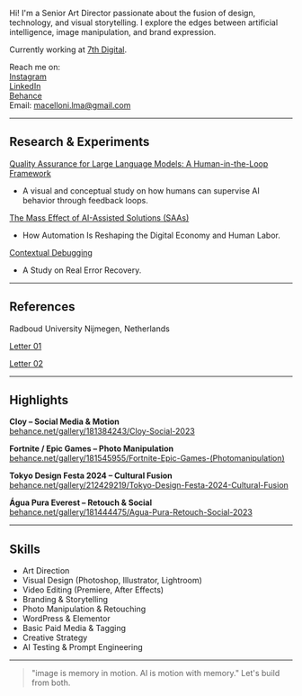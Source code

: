 Hi! I'm a Senior Art Director passionate about the fusion of design, technology, and visual storytelling. I explore the edges between artificial intelligence, image manipulation, and brand expression.

Currently working at [7th Digital](https://www.7th.digital).

Reach me on:  
[Instagram](https://www.instagram.com/lmacelloni/)  
[LinkedIn](https://www.linkedin.com/in/lucas-macelloni/)  
[Behance](https://www.behance.net/lmacelloni)  
Email: macelloni.lma@gmail.com  

---

## Research & Experiments

[Quality Assurance for Large Language Models: A Human-in-the-Loop Framework](https://gist.github.com/lmacelloni/8cfefc9e32e7eb5bb719b0759d337d14)
- A visual and conceptual study on how humans can supervise AI behavior through feedback loops.

[The Mass Effect of AI-Assisted Solutions (SAAs)](https://gist.github.com/lmacelloni/0ecc5a9dde6c2ae4ca38196876f48f86)
- How Automation Is Reshaping the Digital Economy and Human Labor.

[Contextual Debugging](https://gist.github.com/lmacelloni/da35a2c8ba3a1d5acd9b593411e5950a)
- A Study on Real Error Recovery.

---
## References

Radboud University Nijmegen, Netherlands

[Letter 01](https://drive.google.com/file/d/12667xDKQHZHhdY0CJoUVv5S3E5Mb2bee/view?usp=sharing)

[Letter 02](https://drive.google.com/file/d/1cu3HPCqnk92Q5YsXUHaRlsfhJug6b2uT/view?usp=sharing)

---
## Highlights

**Cloy – Social Media & Motion**  
[behance.net/gallery/181384243/Cloy-Social-2023](https://www.behance.net/gallery/181384243/Cloy-Social-2023)

**Fortnite / Epic Games – Photo Manipulation**  
[behance.net/gallery/181545955/Fortnite-Epic-Games-(Photomanipulation)](https://www.behance.net/gallery/181545955/Fortnite-Epic-Games-(Photomanipulation))

**Tokyo Design Festa 2024 – Cultural Fusion**  
[behance.net/gallery/212429219/Tokyo-Design-Festa-2024-Cultural-Fusion](https://www.behance.net/gallery/212429219/Tokyo-Design-Festa-2024-Cultural-Fusion)

**Água Pura Everest – Retouch & Social**  
[behance.net/gallery/181444475/Agua-Pura-Retouch-Social-2023](https://www.behance.net/gallery/181444475/Agua-Pura-Retouch-Social-2023)

---

## Skills

- Art Direction  
- Visual Design (Photoshop, Illustrator, Lightroom)  
- Video Editing (Premiere, After Effects)  
- Branding & Storytelling  
- Photo Manipulation & Retouching  
- WordPress & Elementor  
- Basic Paid Media & Tagging  
- Creative Strategy  
- AI Testing & Prompt Engineering

---

> "image is memory in motion. AI is motion with memory."
> Let's build from both.
